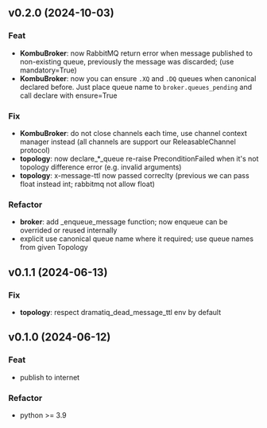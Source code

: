 ## v0.2.0 (2024-10-03)

### Feat

- **KombuBroker**: now RabbitMQ return error when message published to non-existing queue, previously the message was discarded; (use mandatory=True)
- **KombuBroker**: now you can ensure `.XQ` and `.DQ` queues when canonical declared before. Just place queue name to `broker.queues_pending` and call declare with ensure=True

### Fix

- **KombuBroker**: do not close channels each time, use channel context manager instead (all channels are support our ReleasableChannel protocol)
- **topology**: now declare_*_queue re-raise PreconditionFailed when it's not topology difference error (e.g. invalid arguments)
- **topology**: x-message-ttl now passed correclty (previous we can pass float instead int; rabbitmq not allow float)

### Refactor

- **broker**: add _enqueue_message function; now enqueue can be overrided or reused internally
- explicit use canonical queue name where it required; use queue names from given Topology

## v0.1.1 (2024-06-13)

### Fix

- **topology**: respect dramatiq_dead_message_ttl env by default

## v0.1.0 (2024-06-12)

### Feat

- publish to internet

### Refactor

- python >= 3.9
